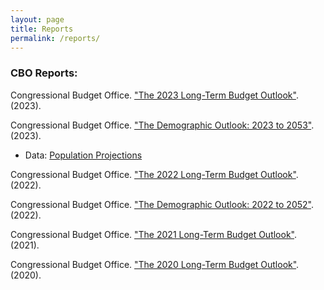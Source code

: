 ```yaml
---
layout: page
title: Reports
permalink: /reports/
---
```


### CBO Reports:

Congressional Budget Office. ["The 2023 Long-Term Budget Outlook"](https://www.cbo.gov/publication/59014). (2023).

Congressional Budget Office. ["The Demographic Outlook: 2023 to 2053"](https://www.cbo.gov/publication/58612). (2023).
 - Data: [Population Projections](https://www.cbo.gov/system/files/2023-01/57059-2023-01-Demographic-Projections.xlsx)

   
Congressional Budget Office. ["The 2022 Long-Term Budget Outlook"](https://www.cbo.gov/publication/57971). (2022).

Congressional Budget Office. ["The Demographic Outlook: 2022 to 2052"](https://www.cbo.gov/publication/57975). (2022).

Congressional Budget Office. ["The 2021 Long-Term Budget Outlook"](https://www.cbo.gov/publication/56977). (2021).

Congressional Budget Office. ["The 2020 Long-Term Budget Outlook"](https://www.cbo.gov/publication/56516). (2020).

